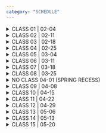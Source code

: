 ```yaml
---
category: "SCHEDULE"
---
```



<details>
<summary>
CLASS 01 | 02-04
</summary>

<div class = "class-schedule-details">

#### During Class
- Introductions
- Course Overview
- Programming for Artists Overview Lecture
- Overview of Tools for Semester Work
- Tutorial on Drawing & Coordinate System

#### Before Next Class
- Join the Discord channel (see email for link). Make a username that is not your legal name (for FERPA reasons) but kind of resembles it (so we can tell who is who). 
  - This is where you will submit your work for the course
  - You can also work on projects with your peers here.

- Read [Coordinate System and Shapes](https://p5js.org/learn/coordinate-system-and-shapes.html)
- Follow Along with Coding Train Videos:
  - [Web Editor](https://www.youtube.com/watch?v=MXs1cOlidWs)
  - [Shapes and Drawing](https://thecodingtrain.com/beginners/p5js/1.3-shapes-and-drawing.html)
  - [Color](https://thecodingtrain.com/beginners/p5js/1.4-color.html)
  - [Code Comments](https://www.youtube.com/watch?v=xJcrPJuem5Q)

- Create and Upload Exercise 1: Still Life
  - Make an an account on the [p5 web editor](https://editor.p5js.org/signup).
  - Assemble a still-life in your workspace
  - This can be an arrangement of a few simple objects, anything is okay
  - Try to "draw" the still life in p5.js using what you learned in class and by watching the videos
  - Don't worry about details. The goal isn't to spend a ton of time writing hundreds of lines of code but instead to find large shapes and think about the computer as also space of 'flattening' in much the same way as drawing.
  - Feel free to explore other drawing functions in the `2D Primitives` section of [the reference](https://p5js.org/reference/)
  - After you have finished, go to `File->Share` and copy the 'Present' link; go to the class Discord and navigate into the ‘exercises’ channel, add your 'Present' link as a post along with the title of the piece.

</div>

</details>

<details>
<summary>
CLASS 02 | 02-11
</summary>

<div class = "class-schedule-details">

#### During Class
- Tutorial on Variables, Animation, and Debugging __(ASYNC)__
- Look at Exercises
- Movement and Responsiveness Artist Lecture

#### Before Next Class

- Watch Coding Train:
  - [Variables 1](https://www.youtube.com/watch?v=RnS0YNuLfQQ)
  - [Variables 2](https://www.youtube.com/watch?v=Bn_B3T_Vbxs)
  - [Errors and Console](https://www.youtube.com/watch?v=LuGsp5KeJMM)
- Read p5 References:
  - [Debugging](https://p5js.org/learn/debugging.html)
  - [Color](https://p5js.org/learn/color.html)
  - [map() function](https://www.youtube.com/watch?v=nicMAoW6u1g)

- Create and Upload Exercise 2: Still Life Remix
  - Take your still life drawing and make it animated.
  - To achieve this, you should make variables for some of the numbers used to position and color your still life.
  - Modify those variables with simple math equations ( +, -, *, / ) and the mouseX/mouseY.
  - After you have finished, go to `File->Share` and copy the 'Present' link; go to the class Discord and navigate into the ‘exercises’ channel, add your 'Present' link as a post along with the title of the piece.


</div>

</details>

<details>
<summary>
CLASS 03 | 02-18
</summary>

<div class = "class-schedule-details">

#### During Class
- Tutorial on Conditionals, Randomness, and Timing __(ASYNC)__
- Look at Exercises
- Interactivity Artist Lecture
- In-class Group Exercise

#### Before Next Class (Note our Next Class is on 9/25)
- Watch Coding Train:
  - [The random() Function](https://www.youtube.com/watch?v=nfmV2kuQKwA)
  - [Boolean Variables](https://www.youtube.com/watch?v=Rk-_syQluvc)
  - [Conditionals 1](https://www.youtube.com/watch?v=1Osb_iGDdjk)
  - [Conditionals 2](https://www.youtube.com/watch?v=LO3Awjn_gyU)
  - [Conditionals 3](https://www.youtube.com/watch?v=r2S7j54I68c&t=730s)

- Create and Upload Exercise 3: Self Portrait
  - Create a self-portrait in p5.js.
  - Try to convey some aspect of your personality through the portrait.
  - Add at least 2 elements that animate over time.
  - After you have finished, go to `File->Share` and copy the 'Present' link; go to the class Discord and navigate into the ‘exercises’ channel, add your 'Present' link as a post along with the title of the piece.


</div>

</details>

<details>
<summary>
CLASS 04 | 02-25
</summary>

<div class = "class-schedule-details">

#### During Class
- Tutorial on Timing, Input Events, and Functions __(ASYNC)__
- Look at Exercises
- Pair-programming refresher on Variables and Conditionals
- Tutorial on Input Events
- Tutorial on Functions


#### Before Next Class
- Watch Coding Train:
  - [Functions Pt. 1](https://www.youtube.com/watch?v=wRHAitGzBrg)
  - [Functions Pt. 2](https://www.youtube.com/watch?v=zkc417YapfE)
  - [Functions Pt. 3](https://www.youtube.com/watch?v=qRnUBiTJ66Y)
  - [Functions and Return](https://www.youtube.com/watch?v=qRnUBiTJ66Y)

- Read p5 References:
  - [Interactivity](https://p5js.org/learn/interactivity.html)

- Create and Upload Exercise 4: Self-Portrait Remixed
  - You will be put into pairs during class
  - Do a small interview with your teammate, find out something interesting about them. We will do this in class time-allowing, otherwise do it on the Discord.
  - Swap your Self-Portrait Assignments from last week. By making a copy of the sketch.
  - Add at least two interactive elements to your teammate’s Self-Portrait. Use ideas from your interview.
  - After you have finished, go to `File->Share` and copy the 'Present' link; go to the class Discord and navigate into the ‘exercises’ channel, add your 'Present' link as a post along with the title of the piece.

</div>

</details>

<details>
<summary>
CLASS 05 | 03-04
</summary>

<div class = "class-schedule-details">

#### During Class
- Tutorial on Media (Image, Sound) and Transformations __(ASYNC)__
- Look at Exercises
- Multimedia Artist Lecture

#### Before Next Class
- Watch Coding Train Loops:
  - [Transformations pt. 1](https://youtu.be/o9sgjuh-CBM)
  - [Transformations pt. 2](https://youtu.be/pkHZTWOoTLM)
  - [Transformations pt. 3](https://youtu.be/IVMvq9rd8dA)
  - [Uploading Media Files](https://www.youtube.com/watch?v=rO6M5hj0V-o)
  - [Loading and Playing](https://www.youtube.com/watch?v=Pn1g1wjxl_0)

- [Look at the keyTyped() reference](https://p5js.org/reference/#/p5/keyTyped)
- [Check out Patatap by Jono Brandel](https://patatap.com/)

- Look at [Media by Allison Parrish](https://creative-coding.decontextualize.com/media/)
  - * Note :: you can look at things up to 'Transparent PNGs', code after that may include
  - concepts we haven't covered yet

- Create and Upload Exercise 5: Visuals Keys
  - Create a p5.js sketch that displays a Shape and Sound or an Image and Sound combo when a key is typed
  - Make a unique visual + audio effect for at least Q, W, E, R, T, and Y. If you would like you can do more keys than that
  - The image and sound can be original or found or somewhere in-between.
  - Try animating the visual elements ala Patatap (see above)
  - After you have finished, go to `File->Share` and copy the 'Present' link; go to the class Discord and navigate into the ‘exercises’ channel, add your 'Present' link as a post along with the title of the piece.

</div>

</details>

<details>
<summary>
CLASS 06 | 03-11
</summary>

<div class = "class-schedule-details">

#### During Class
- Tutorial on Loops __(ASYNC)__
- Look at Exercises
- Repetition Artist Lecture
- Review Variables, Conditionals, Events, and Functions


#### Before Next Class
- Watch Coding Train:
  - [Loops Pt. 1](https://www.youtube.com/watch?v=cnRD9o6odjk)
  - [Loops Pt. 2](https://www.youtube.com/watch?v=1c1_TMdf8b8&t=158s)
  - [Nest Loops](https://www.youtube.com/watch?v=1c1_TMdf8b8)
- 
- Create and Upload Exercise 6: Disrupted Formula
  - Create a p5.js sketch that draws a grid
  - The elements that make up the grid should be mostly similar but there should be some aspect of their appearance that changes over the course of the grid.
  - Before starting look at some inspiration:
    - [Carrés en deux positions 1 by Vera Molnar](https://www.artsy.net/artwork/vera-molnar-carres-en-deux-positions-1)
    - [Carrés en deux positions 4 by Vera Molnar](https://www.artsy.net/artwork/vera-molnar-carres-en-deux-positions-4)
    - [Untitled by Vera Molnar](https://artlogic-res.cloudinary.com/w_2400,h_2400,c_limit,f_auto,fl_lossy,q_auto/ws-mayorgallery/usr/images/artworks/main_image/items/36/369b9519a2e94a7a938a130dc641a53e/molnar_computer_drawing_13_51.5x36cm.jpg)
    - [Schotter by Georg Nees](https://i.pinimg.com/originals/50/ab/77/50ab771f9e73a242585d6254bf53a495.png)
    - [Wall Drawing #33 by Sol Lewitt](https://umfa.utah.edu/sites/default/files/inline-images/SolLeWitt.jpg)
  - After you have finished, go to `File->Share` and copy the 'Present' link; go to the class Discord and navigate into the ‘exercises’ channel, add your 'Present' link as a post along with the title of the piece.


</div>

</details>

<details>
<summary>
CLASS 07 | 03-18
</summary>

<div class = "class-schedule-details">

#### During Class
- Tutorial on Collections __(ASYNC)__
- Look at Exercises
- Review Variables, Conditionals, Events, Functions, and Loops
- In-class exercise with arrays

#### Before Next Class
- Watch Coding Train:
  - [What is an Array?](https://www.youtube.com/watch?v=VIQoUghHSxU)
  - [Arrays and Loops](https://www.youtube.com/watch?v=RXWO3mFuW-I)
  - [for...of loop](https://youtu.be/Y8sMnRQYr3c)

- Watch video by xin xin:
  - [Intro to textToPoints - Experimental Typography](https://youtu.be/wbDF6xcgvV8)

- Check out some examples from:
  - [Generative Design: Visualize, Program, and Create with Javascript in p5.js by Benedikt Gross, Hartmut Bohnacker, Julia Laub, and Claudius Lazzeroni.](http://www.generative-gestaltung.de/2/)
  - [This example from Adam Ferriss](https://editor.p5js.org/aferriss/sketches/B1BOfBdZX)
  - [Ekstasy Type Club](https://paperdove.com/work/2015-ekstasy-type-club/)
  - [36 Days of Type x p5.js by italiano.jpg](https://36xp5.site/)

- Create and Upload Exercise 7: Generative Typography
  - Pick 1 Word (Any word that you want to make a design for)
  - Use [textToPoints()](https://p5js.org/reference/#/p5.Font/textToPoints) to turn your word into an array of points (x, y).
  - Loop over your array of points and draw. This is the opportunity to experiment.
  - Your sketch can be interactive or it can animate or it can be still. You should be looking for ways to draw type in unexpected ways. Bonus points if the relationship between your word choice and design decisions is clear.
  - After you have finished, go to `File->Share` and copy the 'Present' link; go to the class Discord and navigate into the ‘exercises’ channel, add your 'Present' link as a post along with the title of the piece.

</div>

</details>

<details>
<summary>
CLASS 08 | 03-25
</summary>

<div class = "class-schedule-details">

#### During Class
- Tutorial on Object-Oriented Programming __(ASYNC)__
- Look at Exercises
- Review Variables, Conditionals, Events, Functions, Loops, and Arrays

#### Before Next Class
- Watch Coding Train:
  - [Intro to Object-Oriented Programming with ES6](https://youtu.be/xG2Vbnv0wvg)
  - [Classes in OOP with ES6](https://youtu.be/T-HGdc8L-7w)
  - [let vs var in ES6](https://youtu.be/q8SHaDQdul0)
  - [Constructor Arguments with Classes](https://youtu.be/rHiSsgFRgx4)
  - [Object Communication Pt. 1](https://youtu.be/W1-ej3Wu5zg)
  - [Object Communication Pt. 2](https://youtu.be/5Q9cA0REztY)

- Begin work on the Midterm Remix
  - Pick one of your exercises that you would like to take to another level of polish. 
  - When planning how you will make the exercise into a bigger project, choose at least one element of the project that you will code using Object-Oriented Programming.

</div>

</details>

<details>
<summary>
NO CLASS 04-01 (SPRING RECESS)
</summary>
</details>

<details>
<summary>
CLASS 09 | 04-08
</summary>

<div class = "class-schedule-details">

#### During Class
- Tutorial on HTML, CSS, and DOM __(ASYNC)__
- Group work on Midterms
- Quiz

#### Before Next Class
- Finish Midterms
  - After you have finished, go to `File->Share` and copy the 'Present' link; go to the class Discord and navigate into the ‘midterms’ channel, add your 'Present' link as a post along with the title of the piece.


</div>

</details>

<details>
<summary>
CLASS 10 | 04-15
</summary>

<div class = "class-schedule-details">

#### During Class
- Tutorial on WebGL __(ASYNC)__
- Look at Midterms
- Artist Lecture

#### Before Next Class

- Make a presentation with a minimum of 5 slides proposing your final project.

- We will have 8 minutes to view and discuss each proposal. Your presentation should not take more than 4 minutes so that we have an additional 4 minutes to offer feedback.

- You should propose a realistic and ambitious project that you will be excited to include in your portfolio.

- Your proposal should answer all of these questions:

  1. What is the project?
  2. How does this project build on prior work or interests?
  3.  What is something you are inspired by?
  4. What are the different challenges that you will face in making this project?

- In class, we will be moving quickly. Everyone will take turns screen-sharing and giving their proposal presentations. We will be sequenced in alphabetic order by last name.


</div>

</details>

<details>
<summary>
CLASS 11 | 04-22
</summary>

<div class = "class-schedule-details">

#### During Class
- View your proposals and share feedback with one another

#### Before Next Class
- Work on your project

</div>

</details>

<details>
<summary>
CLASS 12 | 04-29
</summary>

<div class = "class-schedule-details">

#### During Class
- Small Group Meetings
  
#### Before Next Class
- Work on your projects

</div>

</details>

<details>
<summary>
CLASS 13 | 05-06
</summary>

<div class = "class-schedule-details">

#### During Class
- Small Group Meetings
  
#### Before Next Class
- Finish Final Project for Presentation Next Class!!

</div>

</details>

<details>
<summary>
CLASS 14 | 05-13
</summary>


<div class = "class-schedule-details">

#### During Class
- Final Critique


#### Before Next Class
- Make some last refinements on your project based on the feedback from critique.

</div>
</details>

<details>
<summary>
CLASS 15 | 05-20
</summary>

<div class = "class-schedule-details">

#### During Class
- Optional individual meetings to discuss final project, documentation, and next steps

</div>

</details>